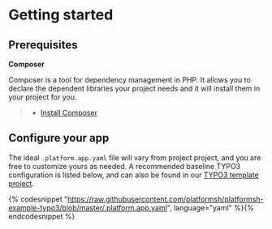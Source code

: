 # Getting started

## Prerequisites

**Composer**

Composer is a tool for dependency management in PHP. It allows you to
declare the dependent libraries your project needs and it will install
them in your project for you.

> -   [Install Composer](https://getcomposer.org/download/)

## Configure your app

The ideal `.platform.app.yaml` file will vary from project project, and you are free to customize yours as needed.  A recommended baseline TYPO3 configuration is listed below, and can also be found in our [TYPO3 template project](https://github.com/platformsh/platformsh-example-typo3).

{% codesnippet "https://raw.githubusercontent.com/platformsh/platformsh-example-typo3/blob/master/.platform.app.yaml", language="yaml" %}{% endcodesnippet %}

